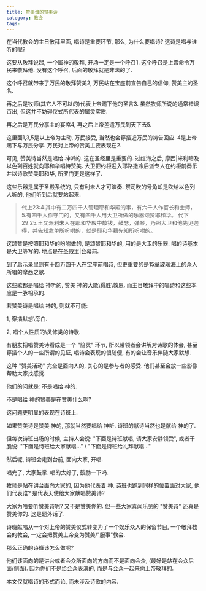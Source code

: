 ```yaml
---
title: 赞美谁的赞美诗
category: 教会
tags: 
---
```


在当代教会的主日敬拜里面, 唱诗是重要环节, 那么, 为什么要唱诗? 这诗是唱与谁听的呢?

这要从敬拜说起, 一个属神的敬拜, 开场一定是一个呼召1. 这个呼召是上帝命令万民来敬拜他. 没有这个呼召, 后面的敬拜就是非法的了.

这个呼召就带来了万民的敬拜赞美2, 万民站在宝座前宣告自己的信仰, 赞美主的圣名.

再之后是牧师(其它人不可以的)代表上帝赐下他的圣言3. 虽然牧师所说的通常错误百出, 但这并不妨碍仪式所代表的属灵实质.

再之后是万民分享主的宴席4, 再之后上帝差遣万民到天下去5.

这里面1,3,5是以上帝为主动, 万民接受, 当然也会穿插近万民的祷告回应. 4是上帝赐下与万民分享. 万民对上帝的赞美主要表现在2.

可见, 赞美诗当然是唱给 神听的. 这在圣经里是重要的. 过红海之后, 摩西|米利暗及以色列百姓就向耶和华唱诗赞美. 大卫把约柜迎入耶路撒冷后派专人在约柜前奏乐并以诗歌赞美耶和华, 所罗门更是这样了.

这些乐器是属于圣殿系统的, 只有利未人才可演奏. 祭司吹的号角却是吹给以色列人听的, 他们听到后就要站起来.

> 代上23:4.其中有二万四千人管理耶和华殿的事，有六千人作官长和士师，5.有四千人作守门的，又有四千人用大卫所做的乐器颂赞耶和华。
> 代下29:25.王又派利未人在耶和华殿中敲钹，鼓瑟，弹琴，乃照大卫和他先见迦得，并先知拿单所吩咐的，就是耶和华藉先知所吩咐的。

这颂赞是按照耶和华的吩咐做的, 是颂赞耶和华的, 用的是大卫的乐器. 唱的诗基本是大卫等写的. 地点是在圣殿里|会幕前.

到了启示录里则有十四万四千人在宝座前唱诗, 但更重要的是15章玻璃海上的众人所唱的摩西之歌.

这些歌都是唱给 神听的, 赞美 神的大能\得胜\救恩. 而主日敬拜中的唱诗和这些本应是一脉相承的.

若赞美诗是唱给 神的, 则就不可能:

1, 穿插默想\旁白.

2, 唱个人性质的\灵修类的诗歌.

有朋友把唱赞美诗看成是一个 "陪灵" 环节, 所以带领者会讲解对诗歌的体会, 甚至穿插个人的一些所谓的见证,  唱诗会表现的很随便, 有的会让音乐伴随大家默想.

这种 "赞美活动" 完全是面向人的, 关心的是参与者的感受. 他们甚至会放一些影像帮助大家找感觉.

他们的问就是: 不是唱给 神的.

不是唱给 神的赞美是在赞美什么啊?

这问题更明显的表现在诗班上.

如果赞美诗是赞美  神的, 那就当然要唱给 神听. 诗班的献诗当然也是献给 神的了.

但每次诗班出场的时候, 主持人会说: "下面是诗班献唱, 请大家安静领受", 或者干脆说: "下面是诗班给大家献唱..." \ "下面是诗班给礼拜献唱..."

然后呢, 诗班会走到台前, 面向大家, 开唱.

唱完了, 大家鼓掌. 唱的太好了, 鼓励一下吗.

牧师是站在讲台面向大家的, 因为他代表着 神. 诗班也跑到同样的位置面对大家, 他们代表谁? 是代表天使给大家献唱赞美诗?

大家为啥要听赞美诗呢? 又不是赞美你的. 但一些大家喜闻乐见的 "赞美诗" 还真是赞美你的. 这是题外话了.

诗班献唱从一个对上帝的赞美仪式转变为了一个娱乐众人的保留节目, 一个敬拜教会的教会, 一定会把赞美上帝变为赞美/"服事"教会.

那么正确的诗班该怎么做呢?

他们该面向的是讲台或者会众所面向的方向而不是面向会众, (最好是站在会众后面/侧面). 因为你们不是给会众表演的, 而是与会众一起来向上帝敬拜的.

本文仅就唱诗的形式而论, 而未涉及诗歌的内容.
